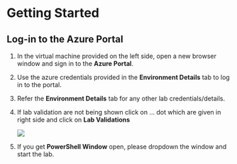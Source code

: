 # Getting Started
## Log-in to the Azure Portal

1. In the virtual machine provided on the left side, open a new browser window and sign in to the **Azure Portal**.

1. Use the azure credentials provided in the **Environment Details** tab to log in to the portal.

1. Refer the **Environment Details** tab for any other lab credentials/details.

1. If lab validation are not being shown click on ... dot which are given in right side and click on **Lab Validations**

   ![](Images/intro3.png)

1. If you get **PowerShell Window** open, please dropdown the window and start the lab.
